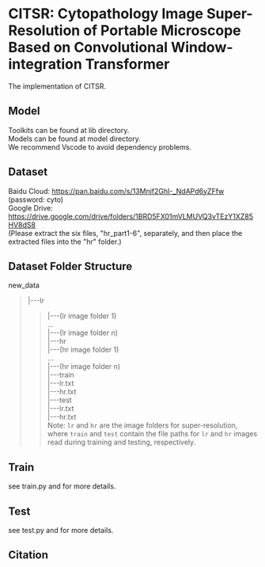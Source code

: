 # CITSR: Cytopathology Image Super-Resolution of Portable Microscope Based on Convolutional Window-integration Transformer
The implementation of CITSR.
## Model
Toolkits can be found at lib directory.  
Models can be found at model directory.  
We recommend Vscode to avoid dependency problems. 
## Dataset
Baidu Cloud: https://pan.baidu.com/s/13Mnjf2GhI-_NdAPd6yZFfw (password: cyto)  
Google Drive: https://drive.google.com/drive/folders/1BRD5FX01mVLMUVQ3vTEzY1XZ85HV8dS8  
(Please extract the six files, "hr_part1-6", separately, and then place the extracted files into the "hr" folder.)
## Dataset Folder Structure
new_data  
>|---lr  
>>|---(lr image folder 1)  
    ...  
    |---(lr image folder n)  
|---hr  
    |---(hr image folder 1)  
    ...  
    |---(hr image folder n)  
|---train  
    |---lr.txt  
    |---hr.txt  
|---test  
    |---lr.txt  
    |---hr.txt  
Note: `lr` and `hr` are the image folders for super-resolution, where `train` and `test` contain the file paths for `lr` and `hr` images read during training and testing, respectively.
## Train
see train.py and for more details. 
## Test
see test.py and for more details.
## Citation
